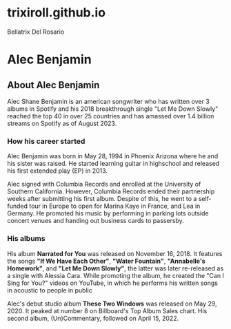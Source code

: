 # trixiroll.github.io
Bellatrix Del Rosario
# Alec Benjamin
## About Alec Benjamin 
Alec Shane Benjamin is an american songwriter who has written over 3 albums in Spotify and his 2018 breakthrough single "Let Me Down Slowly" reached the top 40 in over 25 countries and has amassed over 1.4 billion streams on Spotify as of August 2023.
### How his career started
  Alec Benjamin was born in May 28, 1994 in Phoenix Arizona where he and his sister was raised. He started learning guitar in highschool and released his first extended play (EP) in 2013.

  Alec signed with Columbia Records and enrolled at the University of Southern California. However, Columbia Records ended their partnership weeks after submitting his first album. Despite of this, he went to a self-funded tour in Europe to open for Marina Kaye in France, and Lea in Germany. He promoted his music by performing in parking lots outside concert venues and handing out business cards to passersby.

### His albums

  His album **Narrated for You** was released on November 16, 2018. It features the songs **"If We Have Each Other"**, **"Water Fountain"**, **"Annabelle's Homework"**, and **"Let Me Down Slowly"**, the latter was later re-released as a single with Alessia Cara. While promoting the album, he created the "Can I Sing for You?" videos on YouTube, in which he performs his written songs in acoustic to people in public 

  Alec's debut studio album **These Two Windows** was released on May 29, 2020. It peaked at number 8 on Billboard's Top Album Sales chart. His second album, (Un)Commentary, followed on April 15, 2022.
